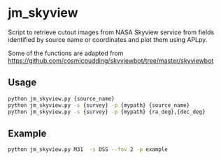 # jm_skyview
Script to retrieve cutout images from NASA Skyview service from fields identified by source name or coordinates and plot them using APLpy.

Some of the functions are adapted from https://github.com/cosmicpudding/skyviewbot/tree/master/skyviewbot

## Usage
```bash
python jm_skyview.py {source_name}
python jm_skyview.py -s {survey} -p {mypath} {source_name}
python jm_skyview.py -s {survey} -p {mypath} {ra_deg},{dec_deg}
```

## Example
```bash
python jm_skyview.py M31  -s DSS --fov 2 -p example
```
[](./example/M31_DSS_2.0d.png)


